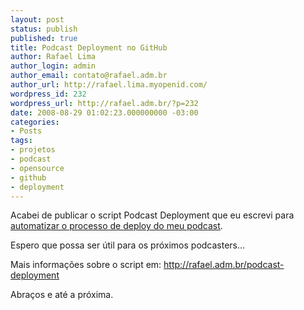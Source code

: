 ```yaml
---
layout: post
status: publish
published: true
title: Podcast Deployment no GitHub
author: Rafael Lima
author_login: admin
author_email: contato@rafael.adm.br
author_url: http://rafael.lima.myopenid.com/
wordpress_id: 232
wordpress_url: http://rafael.adm.br/?p=232
date: 2008-08-29 01:02:23.000000000 -03:00
categories:
- Posts
tags:
- projetos
- podcast
- opensource
- github
- deployment
---
```

Acabei de publicar o script Podcast Deployment que eu escrevi para <a href="http://rafael.adm.br/p/montando-uma-sistematica-de-deploy-para-o-podcast/">automatizar o processo de deploy do meu podcast</a>.

Espero que possa ser &uacute;til para os pr&oacute;ximos podcasters...

Mais informa&ccedil;&otilde;es sobre o script em: <a href="http://rafael.adm.br/podcast-deployment">http://rafael.adm.br/podcast-deployment</a>

Abra&ccedil;os e at&eacute; a pr&oacute;xima.
